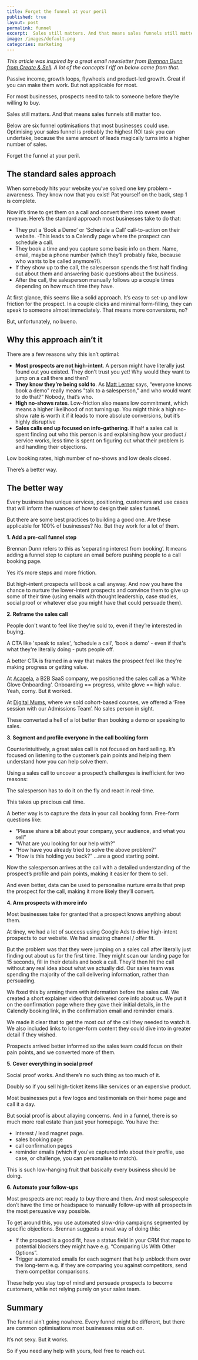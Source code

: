 ```yaml
---
title: Forget the funnel at your peril
published: true
layout: post
permalink: funnel
excerpt:  Sales still matters. And that means sales funnels still matter too. 
image: /images/default.png
categories: marketing
---
```


*This article was inspired by a great email newsletter from [Brennan Dunn from Create & Sell](https://twitter.com/brennandunn). A lot of the concepts I riff on below came from that.*

Passive income, growth loops, flywheels and product-led growth. Great if you can make them work. But not applicable for most.

For most businesses, prospects need to talk to someone before they’re willing to buy. 

Sales still matters. And that means sales funnels still matter too. 

Below are six funnel optimisations that most businesses could use. Optimising your sales funnel is probably the highest ROI task you can undertake, because the same amount of leads magically turns into a higher number of sales.

Forget the funnel at your peril.

## The standard sales approach

When somebody hits your website you’ve solved one key problem - awareness. They know now that you exist! Pat yourself on the back, step 1 is complete.

Now it’s time to get them on a call and convert them into sweet sweet revenue. Here’s the standard approach most businesses take to do that:

- They put a ‘Book a Demo’ or ‘Schedule a Call’ call-to-action on their website.
-This leads to a Calendly page where the prospect can schedule a call.
- They book a time and you capture some basic info on them. Name, email, maybe a phone number (which they’ll probably fake, because who wants to be called anymore?!).
- If they show up to the call, the salesperson spends the first half finding out about them and answering basic questions about the business.
- After the call, the salesperson manually follows up a couple times depending on how much time they have.

At first glance, this seems like a solid approach. It’s easy to set-up and low friction for the prospect. In a couple clicks and minimal form-filling, they can speak to someone almost immediately. That means more conversions, no?

But, unfortunately, no bueno.

## Why this approach ain’t it

There are a few reasons why this isn’t optimal:

- **Most prospects are not high-intent**. A person might have literally just found out you existed. They don’t trust you yet! Why would they want to jump on a call there and then?
- **They know they’re being sold to**. As [Matt Lerner](https://www.linkedin.com/posts/matthewlerner_ive-never-seen-book-a-demo-convert-more-activity-7183393459230134274-C12j) says, “everyone knows book a demo" really means "talk to a salesperson," and who would want to do that?” Nobody, that’s who.
- **High no-shows rates**. Low-friction also means low commitment, which means a higher likelihood of not turning up. You might think a high no-show rate is worth it if it leads to more absolute conversions, but it’s highly disruptive 
- **Sales calls end up focused on info-gathering**. If half a sales call is spent finding out who this person is and explaining how your product / service works, less time is spent on figuring out what their problem is and handling their objections.

Low booking rates, high number of no-shows and low deals closed. 

There’s a better way.

## The better way

Every business has unique services, positioning, customers and use cases that will inform the nuances of how to design their sales funnel. 

But there are some best practices to building a good one. Are these applicable for 100% of businesses? No. But they work for a lot of them.

**1. Add a pre-call funnel step**

Brennan Dunn refers to this as ‘separating interest from booking’. It means adding a funnel step to capture an email before pushing people to a call booking page.

Yes it’s more steps and more friction. 

But high-intent prospects will book a call anyway. And now you have the chance to nurture the lower-intent prospects and convince them to give up some of their time (using emails with thought leadership, case studies, social proof or whatever else you might have that could persuade them).

**2. Reframe the sales call**

People don't want to feel like they're sold to, even if they’re interested in buying. 

A CTA like 'speak to sales', ‘schedule a call’, 'book a demo' - even if that's what they're literally doing -  puts people off. 

A better CTA is framed in a way that makes the prospect feel like they’re making progress or getting value. 

At [Acapela](https://acape.la), a B2B SaaS company, we positioned the sales call as a ‘White Glove Onboarding’. Onboarding == progress, white glove == high value. Yeah, corny. But it worked.

At [Digital Mums](https://en.wikipedia.org/wiki/Digital_Mums), where we sold cohort-based courses, we offered a ‘Free session with our Admissions Team’. No sales person in sight.

These converted a hell of a lot better than booking a demo or speaking to sales.

**3. Segment and profile everyone in the call booking form**

Counterintuitively, a great sales call is not focused on hard selling. It’s focused on listening to the customer’s pain points and helping them understand how you can help solve them.

Using a sales call to uncover a prospect’s challenges is inefficient for two reasons:

The salesperson has to do it on the fly and react in real-time.

This takes up precious call time.

A better way is to capture the data in your call booking form. Free-form questions like:

- “Please share a bit about your company, your audience, and what you sell”
- “What are you looking for our help with?”
- “How have you already tried to solve the above problem?”
- “How is this holding you back?”
…are a good starting point. 

Now the salesperson arrives at the call with a detailed understanding of the prospect’s profile and pain points, making it easier for them to sell.

And even better, data can be used to personalise nurture emails that prep the prospect for the call, making it more likely they’ll convert.

**4. Arm prospects with more info**

Most businesses take for granted that a prospect knows anything about them. 

At tiney, we had a lot of success using Google Ads to drive high-intent prospects to our website. We had amazing channel / offer fit.

But the problem was that they were jumping on a sales call after literally just finding out about us for the first time. They might scan our landing page for 15 seconds, fill in their details and book a call. They’d then hit the call without any real idea about what we actually did. Our sales team was spending the majority of the call delivering information, rather than persuading. 

We fixed this by arming them with information before the sales call. We created a short explainer video that delivered core info about us. We put it on the confirmation page where they gave their initial details, in the Calendly booking link, in the confirmation email and reminder emails. 

We made it clear that to get the most out of the call they needed to watch it. We also included links to longer-form content they could dive into in greater detail if they wished. 

Prospects arrived better informed so the sales team could focus on their pain points, and we converted more of them.

**5. Cover everything in social proof**

Social proof works. And there’s no such thing as too much of it. 

Doubly so if you sell high-ticket items like services or an expensive product.

Most businesses put a few logos and testimonials on their home page and call it a day.

But social proof is about allaying concerns. And in a funnel, there is so much more real estate than just your homepage. You have the:

- interest / lead magnet page.
- sales booking page
- call confirmation pages
- reminder emails (which if you've captured info about their profile, use case, or challenge, you can personalise to match).

This is such low-hanging fruit that basically every business should be doing.

**6. Automate your follow-ups**

Most prospects are not ready to buy there and then. And most salespeople don’t have the time or headspace to manually follow-up with all prospects in the most persuasive way possible.

To get around this, you use automated slow-drip campaigns segmented by specific objections. Brennan suggests a neat way of doing this:

- If the prospect is a good fit, have a status field in your CRM that maps to potential blockers they might have e.g. “Comparing Us With Other Options”.
- Trigger automated emails for each segment that help unblock them over the long-term e.g. if they are comparing you against competitors, send them competitor comparisons. 

These help you stay top of mind and persuade prospects to become customers, while not relying purely on your sales team.

## Summary

The funnel ain’t going nowhere. Every funnel might be different, but there are common optimisations most businesses miss out on.

It’s not sexy. But it works.

So if you need any help with yours, feel free to reach out.
